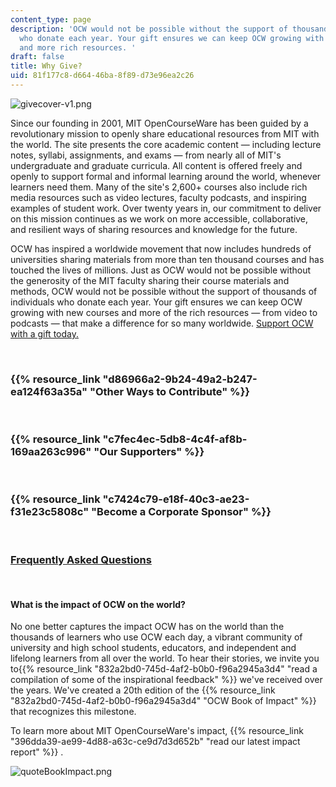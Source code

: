 ```yaml
---
content_type: page
description: 'OCW would not be possible without the support of thousands of individuals
  who donate each year. Your gift ensures we can keep OCW growing with new courses
  and more rich resources. '
draft: false
title: Why Give?
uid: 81f177c8-d664-46ba-8f89-d73e96ea2c26
---
```

![givecover-v1.png](https://old.ocw.mit.edu/give/why-give/givecoverv1.png)

Since our founding in 2001, MIT OpenCourseWare has been guided by a revolutionary mission to openly share educational resources from MIT with the world. The site presents the core academic content — including lecture notes, syllabi, assignments, and exams — from nearly all of MIT's undergraduate and graduate curricula. All content is offered freely and openly to support formal and informal learning around the world, whenever learners need them. Many of the site's 2,600+ courses also include rich media resources such as video lectures, faculty podcasts, and inspiring examples of student work. Over twenty years in, our commitment to deliver on this mission continues as we work on more accessible, collaborative, and resilient ways of sharing resources and knowledge for the future. 

OCW has inspired a worldwide movement that now includes hundreds of universities sharing materials from more than ten thousand courses and has touched the lives of millions. Just as OCW would not be possible without the generosity of the MIT faculty sharing their course materials and methods, OCW would not be possible without the support of thousands of individuals who donate each year. Your gift ensures we can keep OCW growing with new courses and more of the rich resources — from video to podcasts — that make a difference for so many worldwide. [Support OCW with a gift today.](https://giving.mit.edu/give/to/ocw/)

 

### {{% resource_link "d86966a2-9b24-49a2-b247-ea124f63a35a" "Other Ways to Contribute" %}}

 

### {{% resource_link "c7fec4ec-5db8-4c4f-af8b-169aa263c996" "Our Supporters" %}}

 

### {{% resource_link "c7424c79-e18f-40c3-ae23-f31e23c5808c" "Become a Corporate Sponsor" %}}

 

### [Frequently Asked Questions](https://mitocw.zendesk.com/hc/en-us/sections/5092096139547-Frequently-Asked-Questions)

 

#### **What is the impact of OCW on the world?**

No one better captures the impact OCW has on the world than the thousands of learners who use OCW each day, a vibrant community of university and high school students, educators, and independent and lifelong learners from all over the world. To hear their stories, we invite you to{{% resource_link "832a2bd0-745d-4af2-b0b0-f96a2945a3d4" "read a compilation of some of the inspirational feedback" %}} we've received over the years. We've created a 20th edition of the {{% resource_link "832a2bd0-745d-4af2-b0b0-f96a2945a3d4" "OCW Book of Impact" %}} that recognizes this milestone. 

To learn more about MIT OpenCourseWare's impact, {{% resource_link "396dda39-ae99-4d88-a63c-ce9d7d3d652b" "read our latest impact report" %}} .

![quoteBookImpact.png](https://lh3.googleusercontent.com/4rr_4hQWzt6j45NmK_NttMjBvdOatv5grvjbf9vM52PLadytzM4d2c8giet_45jjPCtgju4RdfY5Cf4xh72H95zz7RAN2XCnqNiirOW0wrNjRaxbYvHVXWR2197hcCgBwK4uHBO8)